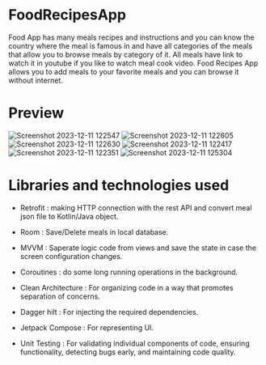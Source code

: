 # FoodRecipesApp
Food App has many meals recipes and instructions and you can know the country where the meal is famous in and have all categories of the meals that allow you to browse meals by category of it. All meals have link to watch it in youtube if you like to watch meal cook video. Food Recipes App allows you to add meals to your favorite meals and you can browse it without internet.

# Preview
![Screenshot 2023-12-11 122547](https://github.com/Nadineislam/FoodRecipesApp/assets/96357226/61747a73-5704-459e-8974-6f33b6af00ab)
![Screenshot 2023-12-11 122605](https://github.com/Nadineislam/FoodRecipesApp/assets/96357226/a05da334-a2dc-45ae-bc2a-1b4e41f27e59)
![Screenshot 2023-12-11 122630](https://github.com/Nadineislam/FoodRecipesApp/assets/96357226/acc03980-a18c-4153-9d77-257f9f230d73)
![Screenshot 2023-12-11 122417](https://github.com/Nadineislam/FoodRecipesApp/assets/96357226/2c37d344-da17-4b5b-bbf0-aacf2eb1fe4e)
![Screenshot 2023-12-11 122351](https://github.com/Nadineislam/FoodRecipesApp/assets/96357226/f0f69491-475d-413d-977b-6702ed55c40c)
![Screenshot 2023-12-11 125304](https://github.com/Nadineislam/FoodRecipesApp/assets/96357226/b82adc98-666a-4cff-9454-d5bb58b4ce6e)





# Libraries and technologies used
* Retrofit : making HTTP connection with the rest API and convert meal json file to Kotlin/Java object. <br />
* Room : Save/Delete meals in local database. <br />
* MVVM : Saperate logic code from views and save the state in case the screen configuration changes. <br />
* Coroutines : do some long running operations in the background. <br />
* Clean Architecture : For organizing code in a way that promotes separation of concerns. <br />

* Dagger hilt : For injecting the required dependencies. <br />

* Jetpack Compose : For representing UI. <br />

* Unit Testing : For validating individual components of code, ensuring functionality, detecting bugs early, and maintaining code quality. <br />
